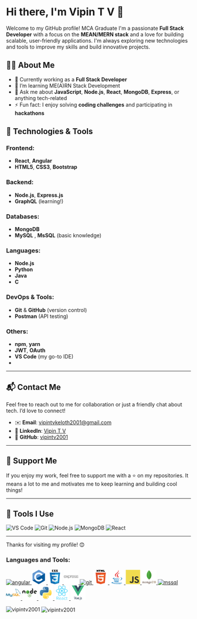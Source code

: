 # Hi there, I'm Vipin T V 👋

Welcome to my GitHub profile! 
MCA Graduate
I'm a passionate **Full Stack Developer** with a focus on the **MEAN/MERN stack** and a love for building scalable, user-friendly applications. I'm always exploring new technologies and tools to improve my skills and build innovative projects.

## 🧑‍💻 About Me

- 💼 Currently working as a **Full Stack Developer**
- 🌱 I’m learning ME(A)RN Stack Development
- 💬 Ask me about **JavaScript**, **Node.js**, **React**, **MongoDB**, **Express**, or anything tech-related
- ⚡ Fun fact: I enjoy solving **coding challenges** and participating in **hackathons**
  
## 🚀 Technologies & Tools

### Frontend:
- **React**, **Angular**
- **HTML5**, **CSS3**, **Bootstrap**

### Backend:
- **Node.js**, **Express.js**
- **GraphQL** (learning!)

### Databases:
- **MongoDB**
- **MySQL** , **MsSQL** (basic knowledge)

### Languages:
- **Node.js**
- **Python**
- **Java**
- **C**

### DevOps & Tools:
- **Git** & **GitHub** (version control)
- **Postman** (API testing)

### Others:
- **npm**, **yarn**
- **JWT**, **OAuth**
- **VS Code** (my go-to IDE)
- 

---

## 📬 Contact Me

Feel free to reach out to me for collaboration or just a friendly chat about tech. I’d love to connect!

- ✉️ **Email**: [vipintvkeloth2001@gmail.com](mailto:vipintvkeloth2001@gmail.com)
- 💼 **LinkedIn**: [Vipin T V](https://www.linkedin.com/in/vipin-t-v-aa393b230)
- 🔗 **GitHub**: [vipintv2001](https://github.com/vipintv2001)

---

## 🙌 Support Me

If you enjoy my work, feel free to support me with a ⭐ on my repositories. It means a lot to me and motivates me to keep learning and building cool things!

---

## 🔧 Tools I Use

![VS Code](https://img.shields.io/badge/VS%20Code-0078d4?style=flat&logo=visual-studio-code&logoColor=white)
![Git](https://img.shields.io/badge/Git-F05032?style=flat&logo=git&logoColor=white)
![Node.js](https://img.shields.io/badge/Node.js-339933?style=flat&logo=node.js&logoColor=white)
![MongoDB](https://img.shields.io/badge/MongoDB-47A248?style=flat&logo=mongodb&logoColor=white)
![React](https://img.shields.io/badge/React-61DAFB?style=flat&logo=react&logoColor=black)

---

Thanks for visiting my profile! 😊


<h3 align="left">Languages and Tools:</h3>
<p align="left"> <a href="https://angular.io" target="_blank" rel="noreferrer"> <img src="https://angular.io/assets/images/logos/angular/angular.svg" alt="angular" width="40" height="40"/> </a> <a href="https://www.cprogramming.com/" target="_blank" rel="noreferrer"> <img src="https://raw.githubusercontent.com/devicons/devicon/master/icons/c/c-original.svg" alt="c" width="40" height="40"/> </a> <a href="https://www.w3schools.com/css/" target="_blank" rel="noreferrer"> <img src="https://raw.githubusercontent.com/devicons/devicon/master/icons/css3/css3-original-wordmark.svg" alt="css3" width="40" height="40"/> </a> <a href="https://expressjs.com" target="_blank" rel="noreferrer"> <img src="https://raw.githubusercontent.com/devicons/devicon/master/icons/express/express-original-wordmark.svg" alt="express" width="40" height="40"/> </a> <a href="https://git-scm.com/" target="_blank" rel="noreferrer"> <img src="https://www.vectorlogo.zone/logos/git-scm/git-scm-icon.svg" alt="git" width="40" height="40"/> </a> <a href="https://www.w3.org/html/" target="_blank" rel="noreferrer"> <img src="https://raw.githubusercontent.com/devicons/devicon/master/icons/html5/html5-original-wordmark.svg" alt="html5" width="40" height="40"/> </a> <a href="https://www.java.com" target="_blank" rel="noreferrer"> <img src="https://raw.githubusercontent.com/devicons/devicon/master/icons/java/java-original.svg" alt="java" width="40" height="40"/> </a> <a href="https://developer.mozilla.org/en-US/docs/Web/JavaScript" target="_blank" rel="noreferrer"> <img src="https://raw.githubusercontent.com/devicons/devicon/master/icons/javascript/javascript-original.svg" alt="javascript" width="40" height="40"/> </a> <a href="https://www.mongodb.com/" target="_blank" rel="noreferrer"> <img src="https://raw.githubusercontent.com/devicons/devicon/master/icons/mongodb/mongodb-original-wordmark.svg" alt="mongodb" width="40" height="40"/> </a> <a href="https://www.microsoft.com/en-us/sql-server" target="_blank" rel="noreferrer"> <img src="https://www.svgrepo.com/show/303229/microsoft-sql-server-logo.svg" alt="mssql" width="40" height="40"/> </a> <a href="https://www.mysql.com/" target="_blank" rel="noreferrer"> <img src="https://raw.githubusercontent.com/devicons/devicon/master/icons/mysql/mysql-original-wordmark.svg" alt="mysql" width="40" height="40"/> </a> <a href="https://nodejs.org" target="_blank" rel="noreferrer"> <img src="https://raw.githubusercontent.com/devicons/devicon/master/icons/nodejs/nodejs-original-wordmark.svg" alt="nodejs" width="40" height="40"/> </a> <a href="https://www.python.org" target="_blank" rel="noreferrer"> <img src="https://raw.githubusercontent.com/devicons/devicon/master/icons/python/python-original.svg" alt="python" width="40" height="40"/> </a> <a href="https://reactjs.org/" target="_blank" rel="noreferrer"> <img src="https://raw.githubusercontent.com/devicons/devicon/master/icons/react/react-original-wordmark.svg" alt="react" width="40" height="40"/> </a> <a href="https://vuejs.org/" target="_blank" rel="noreferrer"> <img src="https://raw.githubusercontent.com/devicons/devicon/master/icons/vuejs/vuejs-original-wordmark.svg" alt="vuejs" width="40" height="40"/> </a> </p>

<p><img align="left" src="https://github-readme-stats.vercel.app/api/top-langs?username=vipintv2001&show_icons=true&locale=en&layout=compact" alt="vipintv2001" /></p>

<p>&nbsp;<img align="center" src="https://github-readme-stats.vercel.app/api?username=vipintv2001&show_icons=true&locale=en" alt="vipintv2001" /></p>
